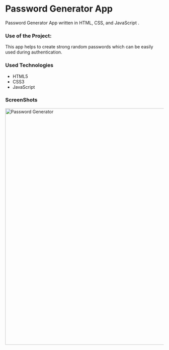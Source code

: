 <h1>Password Generator App</h1>

<p>Password Generator App written in HTML, CSS, and JavaScript .</p>

### Use of the Project:

<p>This app helps to create strong random passwords which can be easily used during authentication.</p>

<h3>Used Technologies</h3>
<ul>
  <li>HTML5</li>
  <li>CSS3</li>
  <li>JavaScript</li>
</ul>



<h3> ScreenShots </h3> 

<img width="750" alt="Password Generator" src="https://user-images.githubusercontent.com/63009472/125650386-c89c969a-85ac-4807-b5fe-ee299ffd2083.png">

<br>


